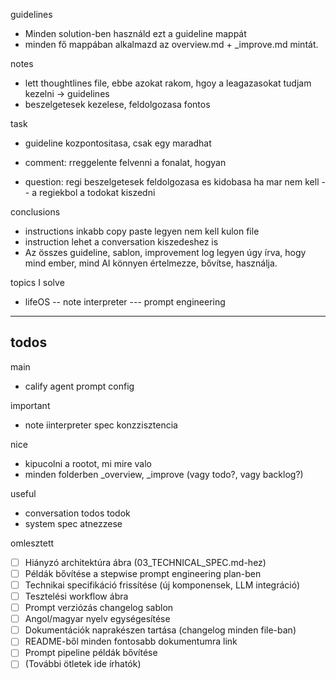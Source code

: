 guidelines
- Minden solution-ben használd ezt a guideline mappát
- minden fő mappában alkalmazd az overview.md + _improve.md mintát.

notes
- lett thoughtlines file, ebbe azokat rakom, hgoy a leagazasokat tudjam kezelni -> guidelines
- beszelgetesek kezelese, feldolgozasa fontos

task
- guideline kozpontositasa, csak egy maradhat

- comment: rreggelente felvenni a fonalat, hogyan
- question: regi beszelgetesek feldolgozasa es kidobasa ha mar nem kell
-- a regiekbol a todokat kiszedni

conclusions
- instructions inkabb copy paste legyen nem kell kulon file
- instruction lehet a conversation kiszedeshez is
- Az összes guideline, sablon, improvement log legyen úgy írva, hogy mind ember, mind AI könnyen értelmezze, bővítse, használja.


topics I solve
- lifeOS
-- note interpreter
--- prompt engineering




-------------
todos
-------------
main
- calify agent prompt config


important
- note iinterpreter spec konzzisztencia

nice
- kipucolni a rootot, mi mire valo
- minden folderben _overview, _improve (vagy todo?, vagy backlog?)

useful
- conversation todos todok
- system spec atnezzese

omlesztett
- [ ] Hiányzó architektúra ábra (03_TECHNICAL_SPEC.md-hez)
- [ ] Példák bővítése a stepwise prompt engineering plan-ben
- [ ] Technikai specifikáció frissítése (új komponensek, LLM integráció)
- [ ] Tesztelési workflow ábra
- [ ] Prompt verziózás changelog sablon
- [ ] Angol/magyar nyelv egységesítése
- [ ] Dokumentációk naprakészen tartása (changelog minden file-ban)
- [ ] README-ből minden fontosabb dokumentumra link
- [ ] Prompt pipeline példák bővítése
- [ ] (További ötletek ide írhatók) 